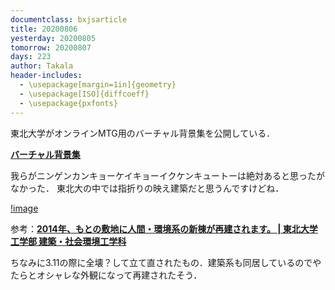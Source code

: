 ```yaml
---
documentclass: bxjsarticle
title: 20200806
yesterday: 20200805
tomorrow: 20200807
days: 223
author: Takala
header-includes:
  - \usepackage[margin=1in]{geometry}
  - \usepackage[ISO]{diffcoeff}
  - \usepackage{pxfonts}
---
```




東北大学がオンラインMTG用のバーチャル背景集を公開している．


**[バーチャル背景集](http://www.bureau.tohoku.ac.jp/koho/book/list_2020.html)**


我らがニンゲンカンキョーケイキョーイクケンキュートーは絶対あると思ったがなかった．
東北大の中では指折りの映え建築だと思うんですけどね．


[!image](http://civil.archi.tohoku.ac.jp/wp-content/uploads/2013/03/403bbc250308c6fcda5f7d119ff026dc.jpg)



参考：**[2014年、もとの敷地に人間・環境系の新棟が再建されます。 | 東北大学工学部 建築・社会環境工学科](http://civil.archi.tohoku.ac.jp/flash-news_9/)**



ちなみに3.11の際に全壊？して立て直されたもの．建築系も同居しているのでやたらとオシャレな外観になって再建されたそう．